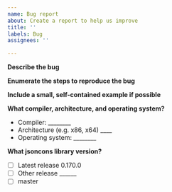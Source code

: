 ```yaml
---
name: Bug report
about: Create a report to help us improve
title: ''
labels: Bug
assignees: ''

---
```


**Describe the bug**

<!-- What is the expected behavior? -->
<!-- What is the actual behavior? -->

**Enumerate the steps to reproduce the bug**

**Include a small, self-contained example if possible**

**What compiler, architecture, and operating system?**

- Compiler: ________
- Architecture (e.g. x86, x64) ____
- Operating system: ________

**What jsoncons library version?**

 - [ ] Latest release 0.170.0
 - [ ] Other release ______
 - [ ] master
